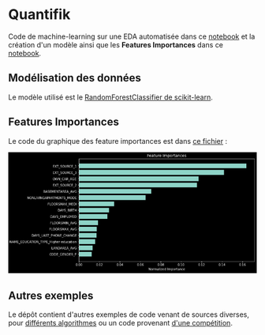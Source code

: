 # Quantifik

Code de machine-learning sur une EDA automatisée dans ce [notebook](notebooks/Partie_2_01.ipynb) et la création d'un modèle ainsi que les **Features Importances** dans ce [notebook](notebooks/04.ipynb).

## Modélisation des données

Le modèle utilisé est le [RandomForestClassifier de scikit-learn](https://scikit-learn.org/stable/modules/generated/sklearn.ensemble.RandomForestClassifier.html#sklearn.ensemble.RandomForestClassifier).

## Features Importances

Le code du graphique des feature importances est dans [ce fichier](src/eda.py#L431) :

![](data/feature_importances.png)

## Autres exemples

Le dépôt contient d'autres exemples de code venant de sources diverses, pour [différents algorithmes](src/algorithms) ou un code provenant [d'une compétition](src/jsaguiar.py).
